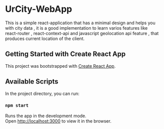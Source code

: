 # UrCity-WebApp
This is a simple react-application that has a minimal design and helps you with city data , it is a good implementation to learn varios features like react-router , react-context-api and javascript geolocation api feature , that produces current location of the client.

## Getting Started with Create React App

This project was bootstrapped with [Create React App](https://github.com/facebook/create-react-app).

## Available Scripts

In the project directory, you can run:

### `npm start`

Runs the app in the development mode.\
Open [http://localhost:3000](http://localhost:3000) to view it in the browser.

